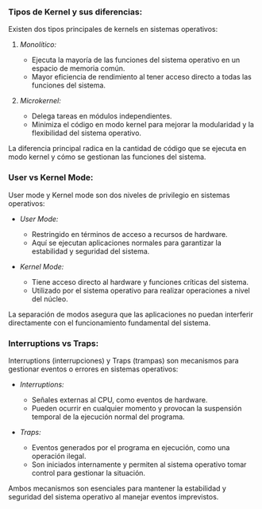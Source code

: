 ### Tipos de Kernel y sus diferencias:
Existen dos tipos principales de kernels en sistemas operativos:

1. *Monolítico:*
   - Ejecuta la mayoría de las funciones del sistema operativo en un espacio de memoria común.
   - Mayor eficiencia de rendimiento al tener acceso directo a todas las funciones del sistema.

2. *Microkernel:*
   - Delega tareas en módulos independientes.
   - Minimiza el código en modo kernel para mejorar la modularidad y la flexibilidad del sistema operativo.

La diferencia principal radica en la cantidad de código que se ejecuta en modo kernel y cómo se gestionan las funciones del sistema.

### User vs Kernel Mode:
User mode y Kernel mode son dos niveles de privilegio en sistemas operativos:

- *User Mode:*
  - Restringido en términos de acceso a recursos de hardware.
  - Aquí se ejecutan aplicaciones normales para garantizar la estabilidad y seguridad del sistema.

- *Kernel Mode:*
  - Tiene acceso directo al hardware y funciones críticas del sistema.
  - Utilizado por el sistema operativo para realizar operaciones a nivel del núcleo.

La separación de modos asegura que las aplicaciones no puedan interferir directamente con el funcionamiento fundamental del sistema.

### Interruptions vs Traps:
Interruptions (interrupciones) y Traps (trampas) son mecanismos para gestionar eventos o errores en sistemas operativos:

- *Interruptions:*
  - Señales externas al CPU, como eventos de hardware.
  - Pueden ocurrir en cualquier momento y provocan la suspensión temporal de la ejecución normal del programa.

- *Traps:*
  - Eventos generados por el programa en ejecución, como una operación ilegal.
  - Son iniciados internamente y permiten al sistema operativo tomar control para gestionar la situación.

Ambos mecanismos son esenciales para mantener la estabilidad y seguridad del sistema operativo al manejar eventos imprevistos.